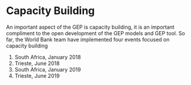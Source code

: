 # Capacity Building
An important aspect of the GEP is capacity building, it is an important compliment to the open development of the GEP models and GEP tool. So far, the World Bank team have implemented four events focused on capacity building
1. South Africa, January 2018
2. Trieste, June 2018
3. South Africa, January 2019
4. Trieste, June 2019
